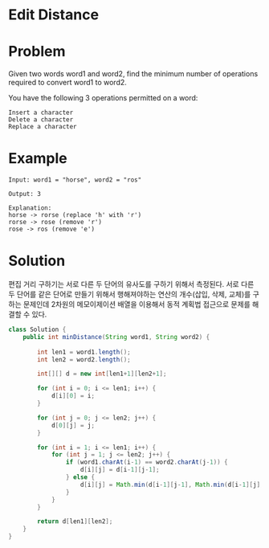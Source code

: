 Edit Distance
============================

# Problem
Given two words word1 and word2, find the minimum number of operations required to convert word1 to word2.

You have the following 3 operations permitted on a word:
```
Insert a character
Delete a character
Replace a character
```

# Example

```
Input: word1 = "horse", word2 = "ros"

Output: 3

Explanation: 
horse -> rorse (replace 'h' with 'r')
rorse -> rose (remove 'r')
rose -> ros (remove 'e')
```

# Solution
 편집 거리 구하기는 서로 다른 두 단어의 유사도를 구하기 위해서 측정된다. 서로 다른 두 단어를 같은 단어로 만들기 위해서 행해져야하는 연산의 개수(삽입, 삭제, 교체)를 구하는 문제인데 2차원의 메모이제이션 배열을 이용해서 동적 계획법 접근으로 문제를 해결할 수 있다.


```java
class Solution {
    public int minDistance(String word1, String word2) {
        
        int len1 = word1.length();
        int len2 = word2.length();

        int[][] d = new int[len1+1][len2+1];

        for (int i = 0; i <= len1; i++) {
            d[i][0] = i;
        }

        for (int j = 0; j <= len2; j++) {
            d[0][j] = j;
        }

        for (int i = 1; i <= len1; i++) {
            for (int j = 1; j <= len2; j++) {
                if (word1.charAt(i-1) == word2.charAt(j-1)) {
                    d[i][j] = d[i-1][j-1];
                } else {
                    d[i][j] = Math.min(d[i-1][j-1], Math.min(d[i-1][j], d[i][j-1])) + 1;
                }
            }
        }

        return d[len1][len2];
    }
}
```